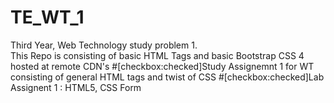 # TE_WT_1
 Third Year, Web Technology study problem 1.<br>
 This Repo is consisting of basic HTML Tags and basic Bootstrap CSS 4 hosted at remote CDN's
 #[checkbox:checked]Study Assignemnt 1 for WT consisting of general HTML tags and twist of CSS
 #[checkbox:checked]Lab Assignent 1 : HTML5, CSS Form 
